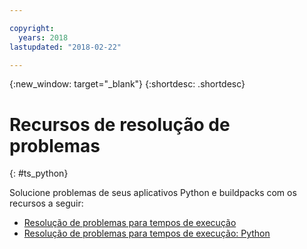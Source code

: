 ```yaml
---

copyright:
  years: 2018
lastupdated: "2018-02-22"

---
```


{:new_window: target="_blank"}
{:shortdesc: .shortdesc}

# Recursos de resolução de problemas
{: #ts_python}

Solucione problemas de seus aplicativos Python e buildpacks com os recursos a seguir:

* [Resolução de problemas para tempos de execução](../common/ts_runtimes.html#runtimes)
* [Resolução de problemas para tempos de execução: Python](../common/ts_runtimes.html#ts_python)
